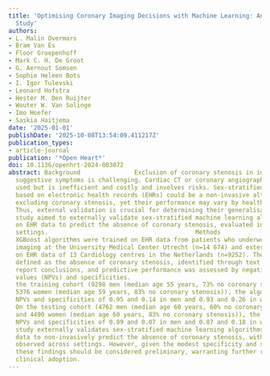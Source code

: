 ```yaml
---
title: 'Optimising Coronary Imaging Decisions with Machine Learning: An External Validation
  Study'
authors:
- L. Malin Overmars
- Bram Van Es
- Floor Groepenhoff
- Mark C. H. De Groot
- G. Aernout Somsen
- Sophie Heleen Bots
- I. Igor Tulevski
- Leonard Hofstra
- Hester M. Den Ruijter
- Wouter W. Van Solinge
- Imo Hoefer
- Saskia Haitjema
date: '2025-01-01'
publishDate: '2025-10-08T13:54:09.411217Z'
publication_types:
- article-journal
publication: '*Open Heart*'
doi: 10.1136/openhrt-2024-003072
abstract: Background               Exclusion of coronary stenosis in individuals with
  suggestive symptoms is challenging. Cardiac CT or coronary angiography is often
  used but is inefficient and costly and involves risks. Sex-stratified algorithms
  based on electronic health records (EHRs) could be a non-invasive alternative for
  excluding coronary stenosis, yet their performance may vary by healthcare settings.
  Thus, external validation is crucial for determining their generalisability. This
  study aimed to externally validate sex-stratified machine learning algorithms based
  on EHR data to predict the absence of coronary stenosis, evaluated in diverse clinical
  settings.                                         Methods               Sex-stratified
  XGBoost algorithms were trained on EHR data from patients who underwent coronary
  imaging at the University Medical Center Utrecht (n=14 674) and externally tested
  on EHR data of 13 Cardiology centres in the Netherlands (n=9252). The outcome was
  defined as the absence of coronary stenosis, identified through text mining of radiology
  report conclusions, and predictive performance was assessed by negative predictive
  values (NPVs) and specificities.                                         Results               On
  the training cohort (9298 men (median age 55 years, 73% no coronary stenosis) and
  5376 women (median age 59 years, 83% no coronary stenosis)), the algorithms showed
  NPVs and specificities of 0.95 and 0.14 in men and 0.93 and 0.26 in women, respectively.
  On the testing cohort (4762 men (median age 60 years, 60% no coronary stenosis)
  and 4490 women (median age 60 years, 83% no coronary stenosis)), the algorithm showed
  NPVs and specificities of 0.89 and 0.07 in men and 0.87 and 0.18 in women, respectively.                                         Conclusions               This
  study externally validates sex-stratified machine learning algorithms using EHR
  data to non-invasively predict the absence of coronary stenosis, with high NPVs
  observed across settings. However, given the modest specificity and study limitations,
  these findings should be considered preliminary, warranting further refinement before
  clinical adoption.
---
```

